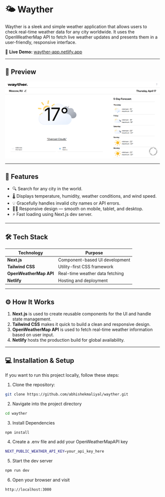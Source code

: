 # 🌤️ Wayther

Wayther is a sleek and simple weather application that allows users to check real-time weather data for any city worldwide. It uses the OpenWeatherMap API to fetch live weather updates and presents them in a user-friendly, responsive interface.

🔗 **Live Demo:** [wayther-app.netlify.app](https://wayther-app.netlify.app)

---

## 📸 Preview

![Wayther Screenshot](https://raw.githubusercontent.com/abhishekmaliyal/wayther/main/public/wayther-preview.png)


---

## 🚀 Features

- 🔍 Search for any city in the world.
- 🌡️ Displays temperature, humidity, weather conditions, and wind speed.
- 💡 Gracefully handles invalid city names or API errors.
- 🧑‍💻 Responsive design — smooth on mobile, tablet, and desktop.
- ⚡ Fast loading using Next.js dev server.

---

## 🛠️ Tech Stack

| Technology               | Purpose                          |
|--------------------------|----------------------------------|
| **Next.js**              | Component-based UI development   |
| **Tailwind CSS**         | Utility-first CSS framework      |
| **OpenWeatherMap API**   | Real-time weather data fetching  |
| **Netlify**              | Hosting and deployment           |

---

## ⚙️ How It Works

1. **Next.js** is used to create reusable components for the UI and handle state management.
2. **Tailwind CSS** makes it quick to build a clean and responsive design.
3. **OpenWeatherMap API** is used to fetch real-time weather information based on user input.
4. **Netlify** hosts the production build for global availability.

---

## 💻 Installation & Setup

If you want to run this project locally, follow these steps:

1. Clone the repository:

```bash
git clone https://github.com/abhishekmaliyal/wayther.git
```

2. Navigate into the project directory

```bash
cd wayther
```

3. Install Dependencies

```bash
npm install
```

4. Create a .env file and add your OpenWeatherMapAPI key

```bash
NEXT_PUBLIC_WEATHER_API_KEY=your_api_key_here
```

5. Start the dev server

```bash
npm run dev
```

6. Open your browser and visit

```bash
http://localhost:3000
```
